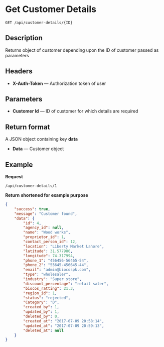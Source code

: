 # Get Customer Details

    GET /api/customer-details/{ID}

## Description
Returns object of customer depending upon the ID of customer passed as parameters

## Headers
- **X-Auth-Token** — Authorization token of user


## Parameters
- **Customer Id** — ID of customer for which details are required


## Return format
A JSON object containing key **data**

- **Data** — Customer object


## Example
**Request**

    /api/customer-details/1

**Return** __shortened for example purpose__
``` json
{
    "success": true,
    "message": "Customer found",
    "data": {
        "id": 4,
        "agency_id": null,
        "name": "Wood works",
        "proprietor_id": 1,
        "contact_person_id": 12,
        "location": "Liberty Market Lahore",
        "latitude": 31.577986,
        "longitude": 74.317994,
        "phone_1": "456456-56465-54",
        "phone_2": "55645-456645-44",
        "email": "admin@biocospk.com",
        "type": "wholesaler",
        "industry": "Super store",
        "discount_percentage": "retail saler",
        "biocos_ratting": 21.3,
        "region_id": 1,
        "status": "rejected",
        "Category": "D",
        "created_by": 1,
        "updated_by": 1,
        "deleted_by": 0,
        "created_at": "2017-07-09 20:58:14",
        "updated_at": "2017-07-09 20:59:13",
        "deleted_at": null
    }
}

```
